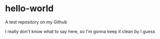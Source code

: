 # hello-world
A test repository on my Github

I really don't know what to say here, so I'm gonna keep it clean by I guess

